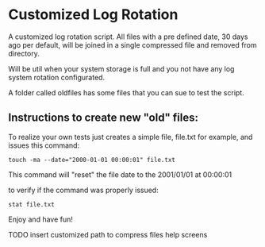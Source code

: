 # Customized Log Rotation
A customized log rotation script.
All files with a pre defined date, 30 days ago per default, will be joined in a single compressed file 
and removed from directory.

Will be util when your system storage is full and you not have any log system rotation configurated.


A folder called oldfiles has some files that you can sue to test the script.



## Instructions to create new "old" files:

To realize your own tests just creates a simple file, file.txt for example, and issues this command:
```
touch -ma --date="2000-01-01 00:00:01" file.txt
```

This command will "reset" the file date to the 2001/01/01 at 00:00:01


to verify if the command was properly issued:
```
stat file.txt
```



Enjoy and have fun!


TODO
insert customized path to compress files
help screens

